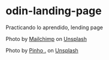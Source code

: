 # odin-landing-page
Practicando lo aprendido, lending page

Photo by <a href="https://unsplash.com/@mailchimp?utm_source=unsplash&utm_medium=referral&utm_content=creditCopyText">Mailchimp</a> on <a href="https://unsplash.com/photos/lsdA8QpWN_A?utm_source=unsplash&utm_medium=referral&utm_content=creditCopyText">Unsplash</a>

  

Photo by <a href="https://unsplash.com/@pinho?utm_source=unsplash&utm_medium=referral&utm_content=creditCopyText">Pinho .</a> on <a href="https://unsplash.com/photos/U9lEZRzCkHA?utm_source=unsplash&utm_medium=referral&utm_content=creditCopyText">Unsplash</a>
  